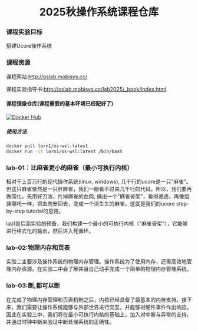 <center>
    <h1>2025秋操作系统课程仓库
</center>

### 课程实验目标

搭建Ucore操作系统

### 课程资源

课程网站:http://oslab.mobisys.cc/

课程实验指导书:http://oslab.mobisys.cc/lab2025/_book/index.html

#### 课程镜像仓库(课程需要的基本环境已经配好了)

[![Docker Hub](https://img.shields.io/badge/DockerHub-lorn1%2Fos-blue)](https://hub.docker.com/repository/docker/lorn1/os-wsl/general)

##### 使用方法
```bash
docker pull lorn1/os-wsl:latest
docker run -it lorn1/os-wsl:latest /bin/bash
```

### lab-01：比麻雀更小的麻雀（最小可执行内核）

相对于上百万行的现代操作系统(linux, windows), 几千行的ucore是一只"麻雀"。但这只麻雀依然是一只胖麻雀，我们一眼看不过来几千行的代码。所以，我们要再做简化，先用好刀法，片掉麻雀的血肉, 搞出一个"麻雀骨架"，看得通透，再像组装哪吒一样，把血肉安回去，变成一个活生生的麻雀。这就是我们的ucore step-by-step tutorial的思路。

lab1是后面实验的预备，我们构建一个最小的可执行内核（”麻雀骨架“），它能够进行格式化的输出，然后进入死循环。

### lab-02:物理内存和页表

实验二主要涉及操作系统的物理内存管理。操作系统为了使用内存，还需高效地管理内存资源。在实验二中会了解并且自己动手完成一个简单的物理内存管理系统。

### lab-03:断,都可以断

在完成了物理内存管理和页表机制之后，内核已经具备了最基本的内存支持。接下来，我们需要让操作系统能够与外部世界进行交互，并能够对硬件事件作出响应。因此在实验三中，我们将在最小可执行内核的基础上，加入对中断与异常的支持，并通过时钟中断来验证中断处理系统的正确性。

